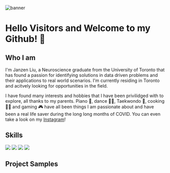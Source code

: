 
![banner](https://user-images.githubusercontent.com/100324759/160724836-27e36609-8d51-44ed-80d5-b97435cf2c2e.png)

#  Hello Visitors and Welcome to my Github! 👋

## Who I am 

I'm Janzen Liu, a Neuroscience graduate from the University of Toronto that has found a passion for identifying solutions in data driven problems and their applications to real world scenarios. I'm currently residing in Toronto and acitvely looking for opportunities in the field.

I have found many interests and hobbies that I have been privilidged with to explore, all thanks to my parents. Piano 🎹, dance 🕺🏽, Taekwondo 🥋, cooking 👨‍🍳 and gaming 🎮 have all been things I am passionate about and have been a real life saver during the long long months of COVID. You can even take a look on my [Instagram](https://www.instagram.com/janzenliu/)!

## Skills
<img src="https://img.shields.io/badge/Python-FFD43B?style=for-the-badge&logo=python&logoColor=blue" /> <img src="https://img.shields.io/badge/Pandas-2C2D72?style=for-the-badge&logo=pandas&logoColor=white" /> <img src="https://img.shields.io/badge/Microsoft_Excel-217346?style=for-the-badge&logo=microsoft-excel&logoColor=white" /> <img src='https://img.shields.io/badge/Jupyter-F37626.svg?&style=for-the-badge&logo=Jupyter&logoColor=white' />

 ## Project Samples
